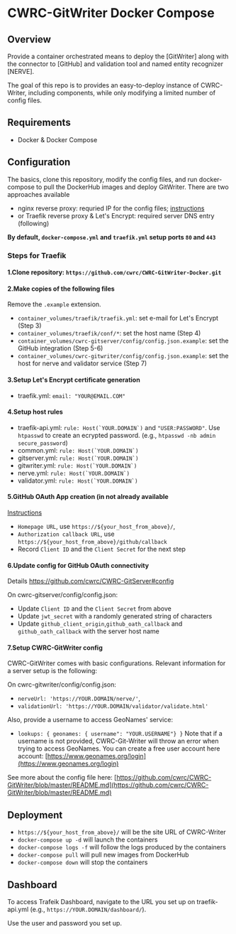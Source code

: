 # CWRC-GitWriter Docker Compose

## Overview

Provide a container orchestrated means to deploy the [GitWriter] along with the connector to [GitHub] and validation tool and named entity recognizer [NERVE].

The goal of this repo is to provides an easy-to-deploy instance of CWRC-Writer, including components, while only modifying a limited number of config files.

## Requirements

- Docker & Docker Compose

## Configuration

The basics, clone this repository, modify the config files, and run docker-compose to pull the DockerHub images and deploy GitWriter. There are two approaches available

- nginx reverse proxy: requried IP for the config files; [instructions](https://gitlab.dh.tamu.edu/bptarpley/CWRC-GitDocker/tree/master)
- or Traefik reverse proxy & Let's Encrypt: required server DNS entry (following)

**By default, `docker-compose.yml` and `traefik.yml` setup ports `80` and `443`**

### Steps for Traefik

#### 1.Clone repository: `https://github.com/cwrc/CWRC-GitWriter-Docker.git`

#### 2.Make copies of the following files

Remove the `.example` extension.

- `container_volumes/traefik/traefik.yml`: set e-mail for Let's Encrypt (Step 3)
- `container_volumes/traefik/conf/*`: set the host name (Step 4)
- `container_volumes/cwrc-gitserver/config/config.json.example`: set the GitHub integration (Step 5-6)
- `container_volumes/cwrc-gitwriter/config/config.json.example`: set the host for nerve and validator service (Step 7)

#### 3.Setup Let's Encrypt certificate generation

- traefik.yml: `email: "YOUR@EMAIL.COM"`

#### 4.Setup host rules

- traefik-api.yml: ``rule: Host(`YOUR.DOMAIN`)`` and `"USER:PASSWORD"`. Use `htpasswd` to create an ecrypted password. (e.g., `htpasswd -nb admin secure_password`)
- common.yml: ``rule: Host(`YOUR.DOMAIN`)``
- gitserver.yml: ``rule: Host(`YOUR.DOMAIN`)``
- gitwriter.yml: ``rule: Host(`YOUR.DOMAIN`)``
- nerve.yml: ``rule: Host(`YOUR.DOMAIN`)``
- validator.yml: ``rule: Host(`YOUR.DOMAIN`)``

#### 5.GitHub OAuth App creation (in not already available

[Instructions](https://developer.github.com/apps/building-oauth-apps/creating-an-oauth-app/)

- `Homepage URL`, use `https://${your_host_from_above}/`,
- `Authorization callback URL`, use `https://${your_host_from_above}/github/callback`
- Record `Client ID` and the `Client Secret` for the next step
  
#### 6.Update config for GitHub OAuth connectivity

Details <https://github.com/cwrc/CWRC-GitServer#config>

On cwrc-gitserver/config/config.json:

- Update `Client ID` and the `Client Secret` from above
- Update `jwt_secret` with a randomly generated string of characters
- Update `github_client_origin`,`github_oath_callback` and `github_oath_callback` with the server host name

#### 7.Setup CWRC-GitWriter config

CWRC-GitWriter comes with basic configurations. Relevant information for a server setup is the following:

On cwrc-gitwriter/config/config.json:

- `nerveUrl: 'https://YOUR.DOMAIN/nerve/'`,
- `validationUrl: 'https://YOUR.DOMAIN/validator/validate.html'`

Also, provide a username to access GeoNames' service:

- `lookups: { geonames: { username": "YOUR.USERNAME"} }`
Note that if a username is not provided, CWRC-Git-Writer will throw an error when trying to access GeoNames. You can create a free user account here account: [https://www.geonames.org/login](https://www.geonames.org/login)

See more about the config file here: [https://github.com/cwrc/CWRC-GitWriter/blob/master/README.md](https://github.com/cwrc/CWRC-GitWriter/blob/master/README.md)

## Deployment

- `https://${your_host_from_above}/` will be the site URL of CWRC-Writer
- `docker-compose up -d` will launch the containers
- `docker-compose logs -f` will follow the logs produced by the containers
- `docker-compose pull` will pull new images from DockerHub
- `docker-compose down` will stop the containers

## Dashboard

To access Trafeik Dashboard, navigate to the URL you set up on traefik-api.yml (e.g., `https://YOUR.DOMAIN/dashboard/`).

Use the user and password you set up.
